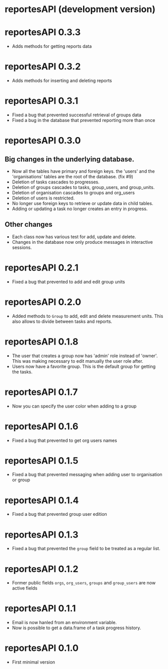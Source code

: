 # reportesAPI (development version)

# reportesAPI 0.3.3

- Adds methods for getting reports data

# reportesAPI 0.3.2

- Adds methods for inserting and deleting reports

# reportesAPI 0.3.1

- Fixed a bug that prevented successful retrieval of groups data
- Fixed a bug in the database that prevented reporting more than once

# reportesAPI 0.3.0

##  Big changes in the underlying database. 

- Now all the tables have primary and foreign keys. the 'users' and the 'organisations' tables are the root of the database. (fix #9)
- Deletion of tasks cascades to progresses.
- Deletion of groups cascades to tasks, group_users, and group_units.
- Deletion of organisation cascades to groups and org_users
- Deletion of users is restricted.
- No longer use foreign keys to retrieve or update data in child tables.
- Adding or updating a task no longer creates an entry in progress.

## Other changes

- Each class now has various test for add, update and delete.
- Changes in the database now only produce messages in interactive sessions.

# reportesAPI 0.2.1

- Fixed a bug that prevented to add and edit group units

# reportesAPI 0.2.0

- Added methods to `Group` to add, edit and delete measurement units. This also allows to divide between tasks and reports.

# reportesAPI 0.1.8

- The user that creates a group now has 'admin' role instead of 'owner'. This was making necessary to edit manually the user role after.
- Users now have a favorite group. This is the default group for getting the tasks.

# reportesAPI 0.1.7

- Now you can specify the user color when adding to a group

# reportesAPI 0.1.6

- Fixed a bug that prevented to get org users names

# reportesAPI 0.1.5

- Fixed a bug that prevented messaging when adding user to organisation or group

# reportesAPI 0.1.4

- Fixed a bug that prevented group user edition

# reportesAPI 0.1.3

- Fixed a bug that prevented the `group` field to be treated as a regular list.

# reportesAPI 0.1.2

- Former public fields `orgs`, `org_users`, `groups` and `group_users` are now active fields

# reportesAPI 0.1.1

- Email is now hanled from an environment variable.
- Now is possible to get a data.frame of a task progress history.

# reportesAPI 0.1.0

- First minimal version
